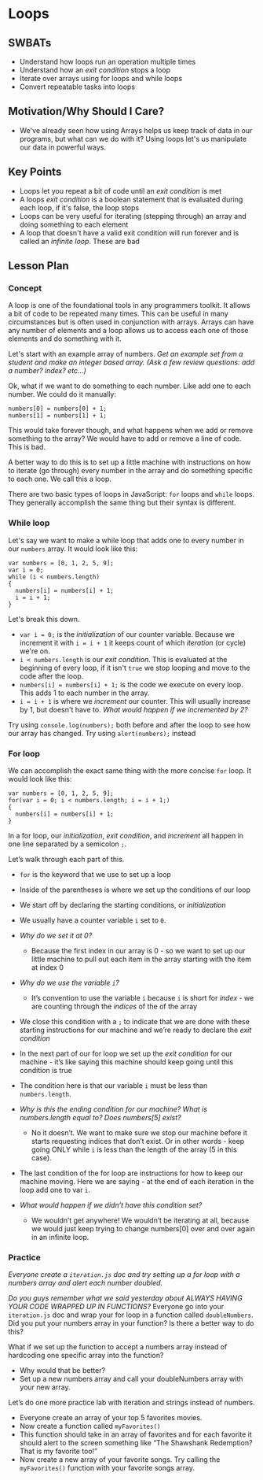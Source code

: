 # Loops

## SWBATs
+ Understand how loops run an operation multiple times
+ Understand how an *exit condition* stops a loop
+ Iterate over arrays using for loops and while loops
+ Convert repeatable tasks into loops

## Motivation/Why Should I Care?
+ We've already seen how using Arrays helps us keep track of data in our programs, but what can we do with it? Using loops let's us manipulate our data in powerful ways. 

## Key Points
+ Loops let you repeat a bit of code until an *exit condition* is met
+ A loops *exit condition* is a boolean statement that is evaluated during each loop, if it's false, the loop stops
+ Loops can be very useful for iterating (stepping through) an array and doing something to each element
+ A loop that doesn't have a valid exit condition will run forever and is called an *infinite loop*. These are bad

## Lesson Plan

### Concept  

A loop is one of the foundational tools in any programmers toolkit. It allows a bit of code to be repeated many times. This can be useful in many circumstances but is often used in conjunction with arrays. Arrays can have any number of elements and a loop allows us to access each one of those elements and do something with it. 

Let's start with an example array of numbers.
*Get an example set from a student and make an integer based array. (Ask a few review questions: add a number? index? etc…)*

Ok, what if we want to do something to each number. Like add one to each number. We could do it manually: 
```
numbers[0] = numbers[0] + 1;
numbers[1] = numbers[1] + 1;
```
This would take forever though, and what happens when we add or remove something to the array? We would have to add or remove a line of code. This is bad.

A better way to do this is to set up a little machine with instructions on how to iterate (go through) every number in the array and do something specific to each one. We call this a loop.

There are two basic types of loops in JavaScript: `for` loops and `while` loops. They generally accomplish the same thing but their syntax is different.

### While loop

Let's say we want to make a while loop that adds one to every number in our `numbers` array. It would look like this:

```
var numbers = [0, 1, 2, 5, 9];
var i = 0;
while (i < numbers.length) 
{
  numbers[i] = numbers[i] + 1;
  i = i + 1;
}
```

Let's break this down.
+ `var i = 0;` is the *initialization* of our counter variable. Because we increment it with `i = i + 1` it keeps count of which *iteration* (or cycle) we're on. 
+ `i < numbers.length` is our *exit condition*. This is evaluated at the beginning of every loop, if it isn't `true` we stop looping and move to the code after the loop.
+ `numbers[i] = numbers[i] + 1;` is the code we execute on every loop. This adds 1 to each number in the array.
+ `i = i + 1` is where we *increment* our counter. This will usually increase by 1, but doesn't have to. *What would happen if we incremented by 2?*

Try using `console.log(numbers);` both before and after the loop to see how our array has changed. Try using `alert(numbers);` instead

### For loop

We can accomplish the exact same thing with the more concise `for` loop. It would look like this:

```
var numbers = [0, 1, 2, 5, 9];
for(var i = 0; i < numbers.length; i = i + 1;)
{
  numbers[i] = numbers[i] + 1;
}
```

In a for loop, our *initialization*, *exit condition*, and *increment* all happen in one line separated by a semicolon `;`.

Let’s walk through each part of this.

+ `for` is the keyword that we use to set up a loop
+ Inside of the parentheses is where we set up the conditions of our loop
+ We start off by declaring the starting conditions, or *initialization*
+ We usually have a counter variable `i` set to `0`. 
+ *Why do we set it at 0?*
  + Because the first index in our array is 0 - so we want to set up our little machine to pull out each item in the array starting with the item at index 0
+ *Why do we use the variable `i`?* 
  + It’s convention to use the variable `i` because `i` is short for *index* - we are counting through the *indices* of the of the array
+ We close this condition with a `;` to indicate that we are done with these starting instructions for our machine and we’re ready to declare the *exit condition*


+ In the next part of our for loop we set up the *exit condition* for our machine - it’s like saying this machine should keep going until this condition is true
+ The condition here is that our variable `i` must be less than `numbers.length`. 
+ *Why is this the ending condition for our machine? What is numbers.length equal to? Does numbers[5] exist?* 
  + No it doesn’t. We want to make sure we stop our machine before it starts requesting indices that don’t exist. Or in other words - keep going ONLY while `i` is less than the length of the array (5 in this case). 
+ The last condition of the for loop are instructions for how to keep our machine moving. Here we are saying - at the end of each iteration in the loop add one to var `i`. 
+ *What would happen if we didn’t have this condition set?* 
  + We wouldn’t get anywhere! We wouldn’t be iterating at all, because we would just keep trying to change numbers[0] over and over again in an infinite loop.

### Practice

*Everyone create a `iteration.js` doc and try setting up a for loop with a numbers array and alert each number doubled.*

*Do you guys remember what we said yesterday about ALWAYS HAVING YOUR CODE WRAPPED UP IN FUNCTIONS?* 
Everyone go into your `iteration.js` doc and wrap your for loop in a function called `doubleNumbers`. Did you put your numbers array in your function? Is there a better way to do this?

What if we set up the function to accept a numbers array instead of hardcoding one specific array into the function? 
+ Why would that be better? 
+ Set up a new numbers array and call your doubleNumbers array with your new array.

Let’s do one more practice lab with iteration and strings instead of numbers. 
+ Everyone create an array of your top 5 favorites movies.
+ Now create a function called `myFavorites()`
+ This function should take in an array of favorites and for each favorite it should alert to the screen something like “The Shawshank Redemption? That is my favorite too!”
+ Now create a new array of your favorite songs. Try calling the `myFavorites()` function with your favorite songs array.